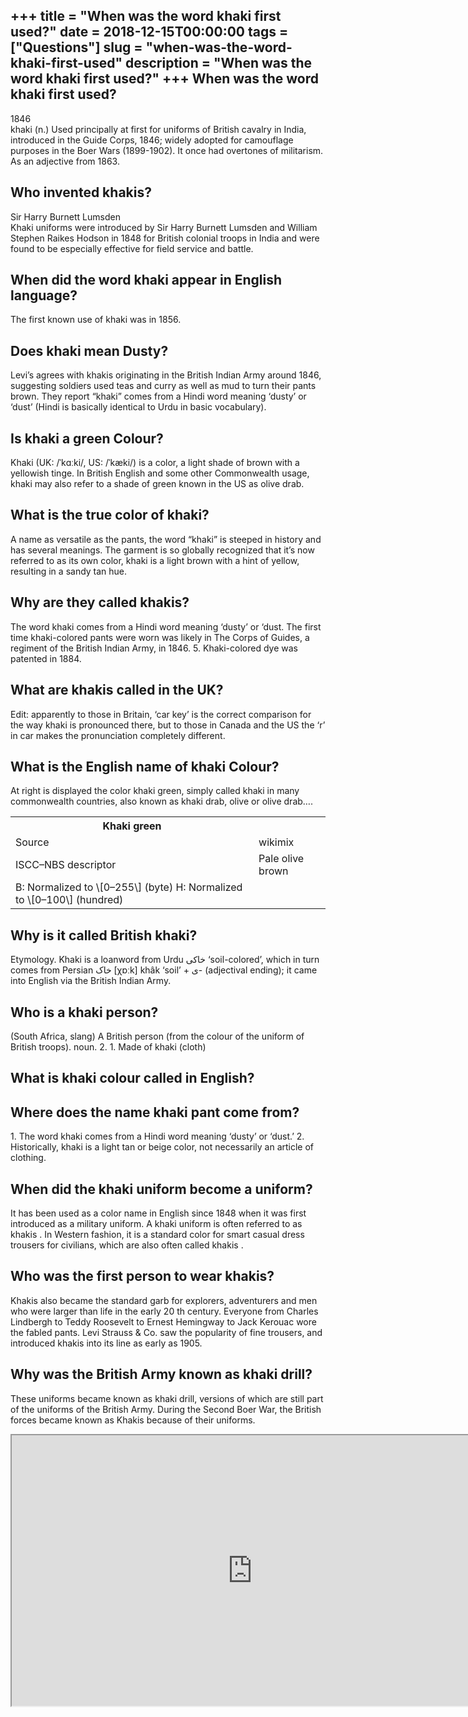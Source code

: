 +++
title = "When was the word khaki first used?"
date = 2018-12-15T00:00:00
tags = ["Questions"]
slug = "when-was-the-word-khaki-first-used"
description = "When was the word khaki first used?"
+++
When was the word khaki first used?
-----------------------------------

1846  
khaki (n.) Used principally at first for uniforms of British cavalry in India, introduced in the Guide Corps, 1846; widely adopted for camouflage purposes in the Boer Wars (1899-1902). It once had overtones of militarism. As an adjective from 1863.

Who invented khakis?
--------------------

Sir Harry Burnett Lumsden  
Khaki uniforms were introduced by Sir Harry Burnett Lumsden and William Stephen Raikes Hodson in 1848 for British colonial troops in India and were found to be especially effective for field service and battle.

When did the word khaki appear in English language?
---------------------------------------------------

The first known use of khaki was in 1856.

Does khaki mean Dusty?
----------------------

Levi’s agrees with khakis originating in the British Indian Army around 1846, suggesting soldiers used teas and curry as well as mud to turn their pants brown. They report “khaki” comes from a Hindi word meaning ‘dusty’ or ‘dust’ (Hindi is basically identical to Urdu in basic vocabulary).

Is khaki a green Colour?
------------------------

Khaki (UK: /ˈkɑːki/, US: /ˈkæki/) is a color, a light shade of brown with a yellowish tinge. In British English and some other Commonwealth usage, khaki may also refer to a shade of green known in the US as olive drab.

What is the true color of khaki?
--------------------------------

A name as versatile as the pants, the word “khaki” is steeped in history and has several meanings. The garment is so globally recognized that it’s now referred to as its own color, khaki is a light brown with a hint of yellow, resulting in a sandy tan hue.

Why are they called khakis?
---------------------------

The word khaki comes from a Hindi word meaning ‘dusty’ or ‘dust. The first time khaki-colored pants were worn was likely in The Corps of Guides, a regiment of the British Indian Army, in 1846. 5. Khaki-colored dye was patented in 1884.

What are khakis called in the UK?
---------------------------------

Edit: apparently to those in Britain, ‘car key’ is the correct comparison for the way khaki is pronounced there, but to those in Canada and the US the ‘r’ in car makes the pronunciation completely different.

What is the English name of khaki Colour?
-----------------------------------------

At right is displayed the color khaki green, simply called khaki in many commonwealth countries, also known as khaki drab, olive or olive drab….

<table><tr><th>Khaki green</th></tr><tr><td>Source</td><td>wikimix</td></tr><tr><td>ISCC–NBS descriptor</td><td>Pale olive brown</td></tr><tr><td>B: Normalized to \[0–255\] (byte) H: Normalized to \[0–100\] (hundred)</td></tr></table>

Why is it called British khaki?
-------------------------------

Etymology. Khaki is a loanword from Urdu خاکی ‘soil-colored’, which in turn comes from Persian خاک \[χɒːk\] khâk ‘soil’ + ی- (adjectival ending); it came into English via the British Indian Army.

Who is a khaki person?
----------------------

(South Africa, slang) A British person (from the colour of the uniform of British troops). noun. 2. 1. Made of khaki (cloth)

What is khaki colour called in English?
---------------------------------------

Where does the name khaki pant come from?
-----------------------------------------

1\. The word khaki comes from a Hindi word meaning ‘dusty’ or ‘dust.’ 2. Historically, khaki is a light tan or beige color, not necessarily an article of clothing.

When did the khaki uniform become a uniform?
--------------------------------------------

It has been used as a color name in English since 1848 when it was first introduced as a military uniform. A khaki uniform is often referred to as khakis . In Western fashion, it is a standard color for smart casual dress trousers for civilians, which are also often called khakis .

Who was the first person to wear khakis?
----------------------------------------

Khakis also became the standard garb for explorers, adventurers and men who were larger than life in the early 20 th century. Everyone from Charles Lindbergh to Teddy Roosevelt to Ernest Hemingway to Jack Kerouac wore the fabled pants. Levi Strauss &amp; Co. saw the popularity of fine trousers, and introduced khakis into its line as early as 1905.

Why was the British Army known as khaki drill?
----------------------------------------------

These uniforms became known as khaki drill, versions of which are still part of the uniforms of the British Army. During the Second Boer War, the British forces became known as Khakis because of their uniforms.

<iframe allow="accelerometer; autoplay; clipboard-write; encrypted-media; gyroscope; picture-in-picture" allowfullscreen="" class="__youtube_prefs__  epyt-is-override  no-lazyload" data-no-lazy="1" data-origheight="433" data-origwidth="770" data-skipgform_ajax_framebjll="" height="433" id="_ytid_87801" loading="lazy" src="https://www.youtube.com/embed/tYAft1ifNxY?enablejsapi=1&autoplay=0&cc_load_policy=0&cc_lang_pref=&iv_load_policy=1&loop=0&modestbranding=0&rel=1&fs=1&playsinline=0&autohide=2&theme=dark&color=red&controls=1&" title="YouTube player" width="770"></iframe>